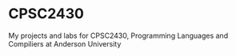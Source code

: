 # CPSC2430
My projects and labs for CPSC2430, Programming Languages and Compiliers at Anderson University
